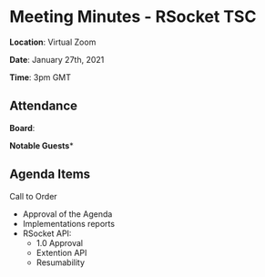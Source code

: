 # Meeting Minutes - RSocket TSC

**Location**: Virtual Zoom

**Date**: January 27th, 2021

**Time**: 3pm GMT

## Attendance

**Board**: 
 
**Notable Guests***
 
## Agenda Items

Call to Order
* Approval of the Agenda
* Implementations reports
* RSocket API:
    * 1.0 Approval
    * Extention API
    * Resumability
        
